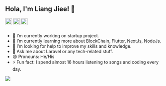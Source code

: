 ## Hola, I'm Liang Jiee! 👋
<!--
<p align="left"> <img src="https://komarev.com/ghpvc/?username=dreamxyz95&label=Views&color=blue&style=plastic" alt="iamdreamxyz" /> </p>
-->
<a href="https://www.linkedin.com/in/liangjiee/">
  <img align="left" alt="Dreamxyz's LinkedIn" width="22px" src="https://cdn.jsdelivr.net/npm/simple-icons@v3/icons/linkedin.svg" />
</a>
<a href="https://www.instagram.com/liangjiee/">
  <img align="left" alt="Dreamxyz's Instagram" width="22px" src="https://cdn.jsdelivr.net/npm/simple-icons@v3/icons/instagram.svg" />
</a>
<a href="https://www.facebook.com/liangjiee/">
  <img align="left" alt="Dreamxyz's Facebook" width="22px" src="https://cdn.jsdelivr.net/npm/simple-icons@v3/icons/facebook.svg" />
</a>

<br/>
<br/>

- 🔭 I’m currently working on startup project.
- 🌱 I’m currently learning more about BlockChain, Flutter, NextJs, NodeJs.
- 🤔 I’m looking for help to improve my skills and knowledge.
- 💬 Ask me about Laravel or any tech-related stuff.
- 😄 Pronouns: He/His
- ⚡ Fun fact: I spend almost 16 hours listening to songs and coding every day.


<a href="https://github.com/dreamxyz95">
  <img align="center" src="https://github-readme-stats.vercel.app/api/top-langs/?username=dreamxyz95&theme=light&hide_langs_below=1" />
</a>
